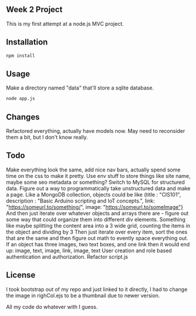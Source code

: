 ## Week 2 Project
This is my first attempt at a node.js MVC project.

## Installation

```bash
npm install
```

## Usage
Make a directory named "data" that'll store a sqlite database.
```bash
node app.js
```

## Changes
Refactored everything, actually have models now. May need to reconsider them a bit, but I don't know really.

## Todo
Make everything look the same, add nice nav bars, actually spend some time on the css to make it pretty.
Use env stuff to store things like site name, maybe some seo metadata or something?
Switch to MySQL for structured data.
Figure out a way to programmatically take unstructured data and make a page. Like a MongoDB collection, objects could be like
{title : "CIS101",
description : "Basic Arduino scripting and IoT concepts.",
link: "https://someurl.to/something/",
image: "https://someurl.to/someImage"}
And then just iterate over whatever objects and arrays there are - figure out some way that could organize them into different div elements.
Something like maybe splitting the content area into a 3 wide grid, counting the items in the object and dividing by 3
Then just iterate over every item, sort the ones that are the same and then figure out math to evently space everything out.
If an object has three images, two text boxes, and one link then it would end up:
image, text, image,
link, image, text
User creation and role based authentication and authorization.
Refactor script.js

## License
I took bootstrap out of my repo and just linked to it directly, I had to change the image in righCol.ejs to be a thumbnail due to newer version.

All my code do whatever with I guess.

